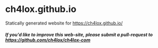 # ch4lox.github.io

Statically generated website for https://ch4lox.github.io/

##### If you'd like to improve this web-site, please submit a pull-request to https://github.com/ch4lox/ch4lox-com
